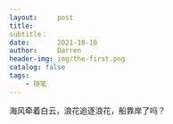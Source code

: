 ```yaml
---
layout:     post
title:
subtitle：
date:       2021-10-10
author:     Darren
header-img: img/the-first.png
catalog: false
tags:
    - 随笔
---
```

海风牵着白云，浪花追逐浪花，船靠岸了吗？
